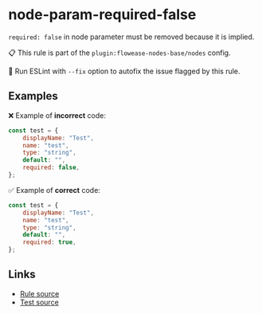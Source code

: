 [//]: # "File generated from a template. Do not edit this file directly."

# node-param-required-false

`required: false` in node parameter must be removed because it is implied.

📋 This rule is part of the `plugin:flowease-nodes-base/nodes` config.

🔧 Run ESLint with `--fix` option to autofix the issue flagged by this rule.

## Examples

❌ Example of **incorrect** code:

```js
const test = {
	displayName: "Test",
	name: "test",
	type: "string",
	default: "",
	required: false,
};
```

✅ Example of **correct** code:

```js
const test = {
	displayName: "Test",
	name: "test",
	type: "string",
	default: "",
	required: true,
};
```

## Links

- [Rule source](../../lib/rules/node-param-required-false.ts)
- [Test source](../../tests/node-param-required-false.test.ts)

